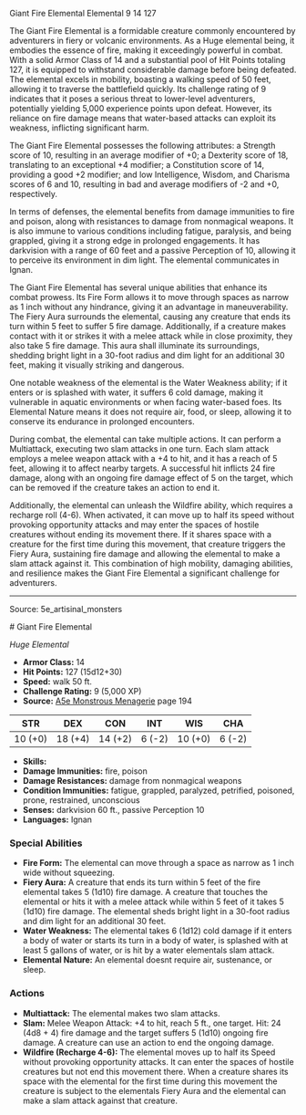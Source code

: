<MonsterName/>Giant Fire Elemental</MonsterName>
<CreatureType/>Elemental</CreatureType>
<CR/>9</CR>
<AC/>14</AC>
<HP/>127</HP>
<summary>The Giant Fire Elemental is a formidable creature commonly encountered by adventurers in fiery or volcanic environments. As a Huge elemental being, it embodies the essence of fire, making it exceedingly powerful in combat. With a solid Armor Class of 14 and a substantial pool of Hit Points totaling 127, it is equipped to withstand considerable damage before being defeated. The elemental excels in mobility, boasting a walking speed of 50 feet, allowing it to traverse the battlefield quickly. Its challenge rating of 9 indicates that it poses a serious threat to lower-level adventurers, potentially yielding 5,000 experience points upon defeat. However, its reliance on fire damage means that water-based attacks can exploit its weakness, inflicting significant harm.</summary>

<detail>

The Giant Fire Elemental possesses the following attributes: a Strength score of 10, resulting in an average modifier of +0; a Dexterity score of 18, translating to an exceptional +4 modifier; a Constitution score of 14, providing a good +2 modifier; and low Intelligence, Wisdom, and Charisma scores of 6 and 10, resulting in bad and average modifiers of -2 and +0, respectively. 

In terms of defenses, the elemental benefits from damage immunities to fire and poison, along with resistances to damage from nonmagical weapons. It is also immune to various conditions including fatigue, paralysis, and being grappled, giving it a strong edge in prolonged engagements. It has darkvision with a range of 60 feet and a passive Perception of 10, allowing it to perceive its environment in dim light. The elemental communicates in Ignan. 

The Giant Fire Elemental has several unique abilities that enhance its combat prowess. Its Fire Form allows it to move through spaces as narrow as 1 inch without any hindrance, giving it an advantage in maneuverability. The Fiery Aura surrounds the elemental, causing any creature that ends its turn within 5 feet to suffer 5 fire damage. Additionally, if a creature makes contact with it or strikes it with a melee attack while in close proximity, they also take 5 fire damage. This aura shall illuminate its surroundings, shedding bright light in a 30-foot radius and dim light for an additional 30 feet, making it visually striking and dangerous.

One notable weakness of the elemental is the Water Weakness ability; if it enters or is splashed with water, it suffers 6 cold damage, making it vulnerable in aquatic environments or when facing water-based foes. Its Elemental Nature means it does not require air, food, or sleep, allowing it to conserve its endurance in prolonged encounters. 

During combat, the elemental can take multiple actions. It can perform a Multiattack, executing two slam attacks in one turn. Each slam attack employs a melee weapon attack with a +4 to hit, and it has a reach of 5 feet, allowing it to affect nearby targets. A successful hit inflicts 24 fire damage, along with an ongoing fire damage effect of 5 on the target, which can be removed if the creature takes an action to end it. 

Additionally, the elemental can unleash the Wildfire ability, which requires a recharge roll (4-6). When activated, it can move up to half its speed without provoking opportunity attacks and may enter the spaces of hostile creatures without ending its movement there. If it shares space with a creature for the first time during this movement, that creature triggers the Fiery Aura, sustaining fire damage and allowing the elemental to make a slam attack against it. This combination of high mobility, damaging abilities, and resilience makes the Giant Fire Elemental a significant challenge for adventurers.</detail>



---

Source: 5e_artisinal_monsters

<statblock>
# Giant Fire Elemental

*Huge* *Elemental*

- **Armor Class:** 14
- **Hit Points:** 127 (15d12+30)
- **Speed:** walk 50 ft.
- **Challenge Rating:** 9 (5,000 XP)
- **Source:** [A5e Monstrous Menagerie](https://enpublishingrpg.com/products/level-up-monstrous-menagerie-a5e) page 194

| STR | DEX | CON | INT | WIS | CHA |
| --- | --- | --- | --- | --- | --- |
| 10 (+0) | 18 (+4) | 14 (+2) | 6 (-2) | 10 (+0) | 6 (-2) |

- **Skills:** 
- **Damage Immunities:** fire, poison
- **Damage Resistances:** damage from nonmagical weapons
- **Condition Immunities:** fatigue, grappled, paralyzed, petrified, poisoned, prone, restrained, unconscious
- **Senses:** darkvision 60 ft., passive Perception 10
- **Languages:** Ignan

### Special Abilities

- **Fire Form:** The elemental can move through a space as narrow as 1 inch wide without squeezing.
- **Fiery Aura:** A creature that ends its turn within 5 feet of the fire elemental takes 5 (1d10) fire damage. A creature that touches the elemental or hits it with a melee attack while within 5 feet of it takes 5 (1d10) fire damage. The elemental sheds bright light in a 30-foot radius and dim light for an additional 30 feet.
- **Water Weakness:** The elemental takes 6 (1d12) cold damage if it enters a body of water or starts its turn in a body of water, is splashed with at least 5 gallons of water, or is hit by a water elementals slam attack.
- **Elemental Nature:** An elemental doesnt require air, sustenance, or sleep.

### Actions

- **Multiattack:** The elemental makes two slam attacks.
- **Slam:** Melee Weapon Attack: +4 to hit, reach 5 ft., one target. Hit: 24 (4d8 + 4) fire damage  and the target suffers 5 (1d10) ongoing fire damage. A creature can use an action to end the ongoing damage.
- **Wildfire (Recharge 4-6):** The elemental moves up to half its Speed without provoking opportunity attacks. It can enter the spaces of hostile creatures but not end this movement there. When a creature shares its space with the elemental for the first time during this movement  the creature is subject to the elementals Fiery Aura and the elemental can make a slam attack against that creature.


</statblock>


